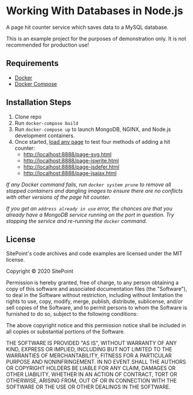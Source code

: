 # Working With Databases in Node.js

A page hit counter service which saves data to a MySQL database.

This is an example project for the purposes of demonstration only. It is not recommended for production use!

## Requirements

- [Docker](https://www.docker.com/)
- [Docker Compose](https://docs.docker.com/compose/)

## Installation Steps

1. Clone repo
2. Run `docker-compose build`
3. Run `docker-compose up` to launch MongoDB, NGINX, and Node.js development containers.
4. Once started, [load any page](http://localhost:8888/) to test four methods of adding a hit counter:
   * <http://localhost:8888/page-svg.html>
   * <http://localhost:8888/page-jswrite.html>
   * <http://localhost:8888/page-jsdefer.html>
   * <http://localhost:8888/page-jsajax.html>

*If any Docker command fails, run `docker system prune` to remove all stopped containers and dangling images to ensure there are no conflicts with other versions of the page hit counter.*

*If you get an `address already in use` error, the chances are that you already have a MongoDB service running on the port in question. Try stopping the service and re-running the `docker` command.*

## License

SitePoint's code archives and code examples are licensed under the MIT license.

Copyright © 2020 SitePoint

Permission is hereby granted, free of charge, to any person obtaining a copy of this software and associated documentation files (the "Software"), to deal in the Software without restriction, including without limitation the rights to use, copy, modify, merge, publish, distribute, sublicense, and/or sell copies of the Software, and to permit persons to whom the Software is furnished to do so, subject to the following conditions:

The above copyright notice and this permission notice shall be included in all copies or substantial portions of the Software.

THE SOFTWARE IS PROVIDED "AS IS", WITHOUT WARRANTY OF ANY KIND, EXPRESS OR IMPLIED, INCLUDING BUT NOT LIMITED TO THE WARRANTIES OF MERCHANTABILITY, FITNESS FOR A PARTICULAR PURPOSE AND NONINFRINGEMENT. IN NO EVENT SHALL THE AUTHORS OR COPYRIGHT HOLDERS BE LIABLE FOR ANY CLAIM, DAMAGES OR OTHER LIABILITY, WHETHER IN AN ACTION OF CONTRACT, TORT OR OTHERWISE, ARISING FROM, OUT OF OR IN CONNECTION WITH THE SOFTWARE OR THE USE OR OTHER DEALINGS IN THE SOFTWARE.

